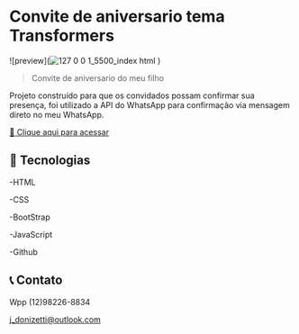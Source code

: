 # Convite de aniversario tema Transformers

![preview](![127 0 0 1_5500_index html](https://github.com/jmdonizetti/conviteApollo/assets/112431459/f2463806-75be-4c26-b941-5fe9ff1ef03e)
)

> Convite de aniversario do meu filho

Projeto construído para que os convidados possam confirmar sua presença, foi utilizado a API do WhatsApp para confirmação via mensagem direto no meu WhatsApp.

[🔗 Clique aqui para acessar](https://jmdonizetti.github.io/conviteApollo/)



## 🔧 Tecnologias

-HTML

-CSS

-BootStrap

-JavaScript

-Github

## 📞 Contato

Wpp (12)98226-8834

j_donizetti@outlook.com
